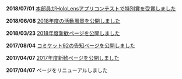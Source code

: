 **2018/07/01** [本部員がHoloLensアプリコンテストで特別賞を受賞しました](#page/2018/microsoft-hololens-app-dev-contest-special-prize)

**2018/06/08** [2018年度の活動風景を公開しました](#page/2018/log-06)

**2018/03/23** [2018年度新歓ページを公開しました](#page/2018/welcome)

**2017/08/04** [コミケット92の告知ページを公開しました](#page/2017/c92)

**2017/04/07** [2017年度新歓ページを公開しました](#page/2017/welcome)

**2017/04/07** ページをリニューアルしました
